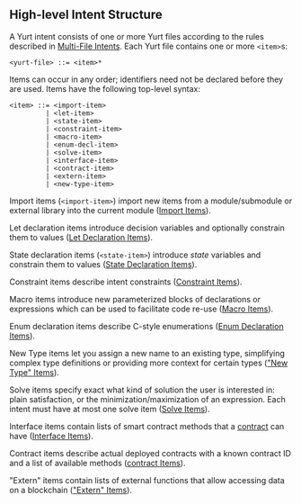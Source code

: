 ## High-level Intent Structure

A Yurt intent consists of one or more Yurt files according to the rules described in [Multi-File Intents](structure/multi_file.md). Each Yurt file contains one or more `<item>`s:

```bnf
<yurt-file> ::= <item>*
```

Items can occur in any order; identifiers need not be declared before they are used. Items have the following top-level syntax:

```bnf
<item> ::= <import-item>
         | <let-item>
         | <state-item>
         | <constraint-item>
         | <macro-item>
         | <enum-decl-item>
         | <solve-item>
         | <interface-item>
         | <contract-item>
         | <extern-item>
         | <new-type-item>
```

Import items (`<import-item>`) import new items from a module/submodule or external library into the current module ([Import Items](items/imports.md)).

Let declaration items introduce decision variables and optionally constrain them to values ([Let Declaration Items](items/lets.md)).

State declaration items (`<state-item>`) introduce _state_ variables and constrain them to values ([State Declaration Items](items/states.md)).

Constraint items describe intent constraints ([Constraint Items](items/constraints.md)).

Macro items introduce new parameterized blocks of declarations or expressions which can be used to facilitate code re-use ([Macro Items](items/macros.md)).

Enum declaration items describe C-style enumerations ([Enum Declaration Items](items/enums.md)).

New Type items let you assign a new name to an existing type, simplifying complex type definitions or providing more context for certain types (["New Type" Items](items/new_types.md)).

Solve items specify exact what kind of solution the user is interested in: plain satisfaction, or the minimization/maximization of an expression. Each intent must have at most one solve item ([Solve Items](items/solve.md)).

Interface items contain lists of smart contract methods that a [contract](items/contracts.md) can have ([Interface Items](items/interfaces.md)).

Contract items describe actual deployed contracts with a known contract ID and a list of available methods ([contract Items](items/contracts.md)).

"Extern" items contain lists of external functions that allow accessing data on a blockchain (["Extern" Items](items/externs.md)).
